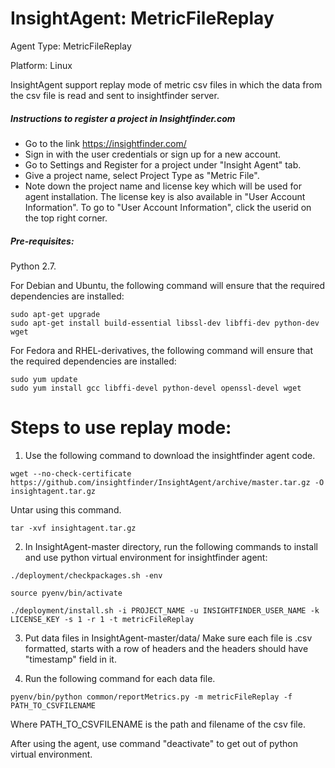 # InsightAgent: MetricFileReplay
Agent Type: MetricFileReplay

Platform: Linux

InsightAgent support replay mode of metric csv files in which the data from the csv file is read and sent to insightfinder server.

##### Instructions to register a project in Insightfinder.com
- Go to the link https://insightfinder.com/
- Sign in with the user credentials or sign up for a new account.
- Go to Settings and Register for a project under "Insight Agent" tab.
- Give a project name, select Project Type as "Metric File".
- Note down the project name and license key which will be used for agent installation. The license key is also available in "User Account Information". To go to "User Account Information", click the userid on the top right corner.

##### Pre-requisites:
Python 2.7.

For Debian and Ubuntu, the following command will ensure that the required dependencies are installed:
```
sudo apt-get upgrade
sudo apt-get install build-essential libssl-dev libffi-dev python-dev wget
```
For Fedora and RHEL-derivatives, the following command will ensure that the required dependencies are installed:
```
sudo yum update
sudo yum install gcc libffi-devel python-devel openssl-devel wget
```

# Steps to use replay mode:
1) Use the following command to download the insightfinder agent code.
```
wget --no-check-certificate https://github.com/insightfinder/InsightAgent/archive/master.tar.gz -O insightagent.tar.gz
```
Untar using this command.
```
tar -xvf insightagent.tar.gz
```

2) In InsightAgent-master directory, run the following commands to install and use python virtual environment for insightfinder agent:
```
./deployment/checkpackages.sh -env
```
```
source pyenv/bin/activate
```
```
./deployment/install.sh -i PROJECT_NAME -u INSIGHTFINDER_USER_NAME -k LICENSE_KEY -s 1 -r 1 -t metricFileReplay
```
3) Put data files in InsightAgent-master/data/
Make sure each file is .csv formatted, starts with a row of headers and the headers should have "timestamp" field in it.

4) Run the following command for each data file.
```
pyenv/bin/python common/reportMetrics.py -m metricFileReplay -f PATH_TO_CSVFILENAME
```
Where PATH_TO_CSVFILENAME is the path and filename of the csv file.

After using the agent, use command "deactivate" to get out of python virtual environment.

